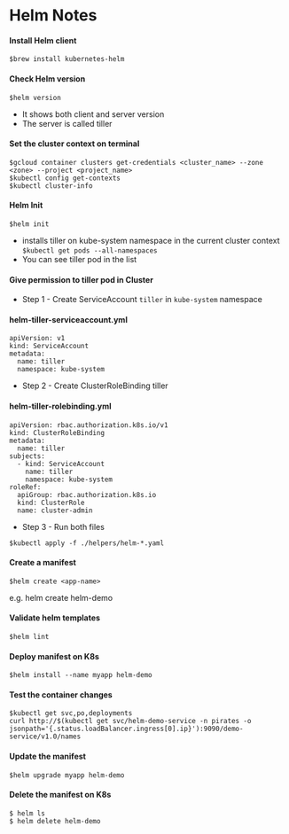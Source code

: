 # Helm Notes

#### Install Helm client
```
$brew install kubernetes-helm
```

#### Check Helm version
```
$helm version
```
- It shows both client and server version
- The server is called tiller

#### Set the cluster context on terminal
```
$gcloud container clusters get-credentials <cluster_name> --zone <zone> --project <project_name>
$kubectl config get-contexts
$kubectl cluster-info
```

#### Helm Init
```
$helm init
```
- installs tiller on kube-system namespace in the current cluster context
	`$kubectl get pods --all-namespaces`
- You can see tiller pod in the list

#### Give permission to tiller pod in Cluster

- Step 1 - Create ServiceAccount `tiller` in `kube-system` namespace
#### helm-tiller-serviceaccount.yml
```
apiVersion: v1
kind: ServiceAccount
metadata:
  name: tiller
  namespace: kube-system
```

- Step 2 - Create ClusterRoleBinding tiller
#### helm-tiller-rolebinding.yml
```
apiVersion: rbac.authorization.k8s.io/v1
kind: ClusterRoleBinding
metadata:
  name: tiller
subjects:
  - kind: ServiceAccount
    name: tiller
    namespace: kube-system
roleRef:
  apiGroup: rbac.authorization.k8s.io
  kind: ClusterRole
  name: cluster-admin
```

- Step 3 - Run both files
```
$kubectl apply -f ./helpers/helm-*.yaml
```

#### Create a manifest
```
$helm create <app-name>
```
e.g. helm create helm-demo

<update the templates as you wish>

#### Validate helm templates
```
$helm lint
```

#### Deploy manifest on K8s
```
$helm install --name myapp helm-demo
```

#### Test the container changes
```
$kubectl get svc,po,deployments
curl http://$(kubectl get svc/helm-demo-service -n pirates -o jsonpath='{.status.loadBalancer.ingress[0].ip}'):9090/demo-service/v1.0/names
```

#### Update the manifest
```
$helm upgrade myapp helm-demo
```

#### Delete the manifest on K8s
```
$ helm ls
$ helm delete helm-demo
```
